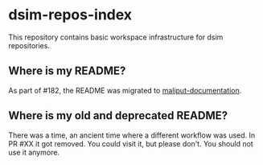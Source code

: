 # dsim-repos-index

This repository contains basic workspace infrastructure for dsim repositories.

## Where is my README?

As part of #182, the README was migrated to [maliput-documentation](https://github.com/ToyotaResearchInstitute/maliput-documentation/blob/main/docs/installation_quickstart.rst).

## Where is my old and deprecated README?

There was a time, an ancient time where a different workflow was used. In PR #XX it got removed. You could visit it, but please don't. You should not use it anymore.

